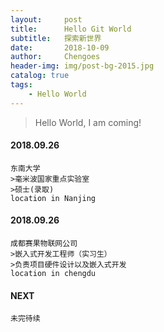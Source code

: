 ```yaml
---
layout:     post
title:      Hello Git World
subtitle:   探索新世界
date:       2018-10-09
author:     Chengoes
header-img: img/post-bg-2015.jpg
catalog: true
tags:
    - Hello World
---
```


>Hello World, I am coming!


#### 2018.09.26

	东南大学
	>毫米波国家重点实验室
	>硕士(录取)
	location in Nanjing


#### 2018.09.26

	成都赛果物联网公司
	>嵌入式开发工程师（实习生）
	>负责项目硬件设计以及嵌入式开发
	location in chengdu

#### NEXT
	未完待续
	

